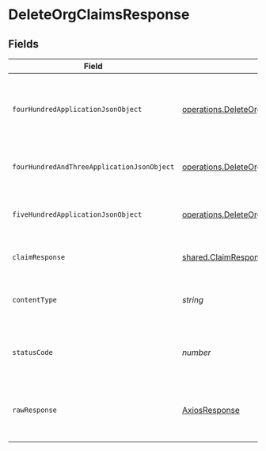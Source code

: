 # DeleteOrgClaimsResponse


## Fields

| Field                                                                                                                                                         | Type                                                                                                                                                          | Required                                                                                                                                                      | Description                                                                                                                                                   |
| ------------------------------------------------------------------------------------------------------------------------------------------------------------- | ------------------------------------------------------------------------------------------------------------------------------------------------------------- | ------------------------------------------------------------------------------------------------------------------------------------------------------------- | ------------------------------------------------------------------------------------------------------------------------------------------------------------- |
| `fourHundredApplicationJsonObject`                                                                                                                            | [operations.DeleteOrgClaimsResponseBody](../../../sdk/models/operations/deleteorgclaimsresponsebody.md)                                                       | :heavy_minus_sign:                                                                                                                                            | The request is malformed (e.g, a given path parameter is invalid)<br/>                                                                                        |
| `fourHundredAndThreeApplicationJsonObject`                                                                                                                    | [operations.DeleteOrgClaimsOIDCTokenManagementResponseBody](../../../sdk/models/operations/deleteorgclaimsoidctokenmanagementresponsebody.md)                 | :heavy_minus_sign:                                                                                                                                            | The user is forbidden from making this request<br/>                                                                                                           |
| `fiveHundredApplicationJsonObject`                                                                                                                            | [operations.DeleteOrgClaimsOIDCTokenManagementResponseResponseBody](../../../sdk/models/operations/deleteorgclaimsoidctokenmanagementresponseresponsebody.md) | :heavy_minus_sign:                                                                                                                                            | Something unexpected happened on the server.                                                                                                                  |
| `claimResponse`                                                                                                                                               | [shared.ClaimResponse](../../../sdk/models/shared/claimresponse.md)                                                                                           | :heavy_minus_sign:                                                                                                                                            | Claims successfully deleted.                                                                                                                                  |
| `contentType`                                                                                                                                                 | *string*                                                                                                                                                      | :heavy_check_mark:                                                                                                                                            | HTTP response content type for this operation                                                                                                                 |
| `statusCode`                                                                                                                                                  | *number*                                                                                                                                                      | :heavy_check_mark:                                                                                                                                            | HTTP response status code for this operation                                                                                                                  |
| `rawResponse`                                                                                                                                                 | [AxiosResponse](https://axios-http.com/docs/res_schema)                                                                                                       | :heavy_check_mark:                                                                                                                                            | Raw HTTP response; suitable for custom response parsing                                                                                                       |